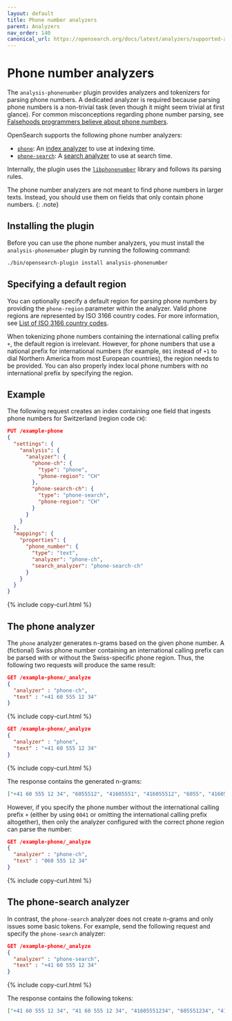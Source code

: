 ```yaml
---
layout: default
title: Phone number analyzers
parent: Analyzers
nav_order: 140
canonical_url: https://opensearch.org/docs/latest/analyzers/supported-analyzers/phone-analyzers/
---
```


# Phone number analyzers

The `analysis-phonenumber` plugin provides analyzers and tokenizers for parsing phone numbers. A dedicated analyzer is required because parsing phone numbers is a non-trivial task (even though it might seem trivial at first glance). For common misconceptions regarding phone number parsing, see [Falsehoods programmers believe about phone numbers](https://github.com/google/libphonenumber/blob/master/FALSEHOODS.md).


OpenSearch supports the following phone number analyzers:

* [`phone`](#the-phone-analyzer): An [index analyzer]({{site.url}}{{site.baseurl}}/analyzers/index-analyzers/) to use at indexing time.
* [`phone-search`](#the-phone-search-analyzer): A [search analyzer]({{site.url}}{{site.baseurl}}/analyzers/search-analyzers/) to use at search time.

Internally, the plugin uses the [`libphonenumber`](https://github.com/google/libphonenumber) library and follows its parsing rules.

The phone number analyzers are not meant to find phone numbers in larger texts. Instead, you should use them on fields that only contain phone numbers.
{: .note}

## Installing the plugin

Before you can use the phone number analyzers, you must install the `analysis-phonenumber` plugin by running the following command:

```sh
./bin/opensearch-plugin install analysis-phonenumber
```

## Specifying a default region

You can optionally specify a default region for parsing phone numbers by providing the `phone-region` parameter within the analyzer. Valid phone regions are represented by ISO 3166 country codes. For more information, see [List of ISO 3166 country codes](https://en.wikipedia.org/wiki/List_of_ISO_3166_country_codes).

When tokenizing phone numbers containing the international calling prefix `+`, the default region is irrelevant. However, for phone numbers that use a national prefix for international numbers (for example, `001` instead of `+1` to dial Northern America from most European countries), the region needs to be provided. You can also properly index local phone numbers with no international prefix by specifying the region.

## Example

The following request creates an index containing one field that ingests phone numbers for Switzerland (region code `CH`):

```json
PUT /example-phone
{
  "settings": {
    "analysis": {
      "analyzer": {
        "phone-ch": {
          "type": "phone",
          "phone-region": "CH"
        },
        "phone-search-ch": {
          "type": "phone-search",
          "phone-region": "CH"
        }
      }
    }
  },
  "mappings": {
    "properties": {
      "phone_number": {
        "type": "text",
        "analyzer": "phone-ch",
        "search_analyzer": "phone-search-ch"
      }
    }
  }
}
```
{% include copy-curl.html %}

## The phone analyzer

The `phone` analyzer generates n-grams based on the given phone number. A (fictional) Swiss phone number containing an international calling prefix can be parsed with or without the Swiss-specific phone region. Thus, the following two requests will produce the same result:

```json
GET /example-phone/_analyze
{
  "analyzer" : "phone-ch",
  "text" : "+41 60 555 12 34"
}
```
{% include copy-curl.html %}

```json
GET /example-phone/_analyze
{
  "analyzer" : "phone",
  "text" : "+41 60 555 12 34"
}
```
{% include copy-curl.html %}

The response contains the generated n-grams:

```json
["+41 60 555 12 34", "6055512", "41605551", "416055512", "6055", "41605551234", ...]
```

However, if you specify the phone number without the international calling prefix `+` (either by using `0041` or omitting
the international calling prefix altogether), then only the analyzer configured with the correct phone region can parse the number:

```json
GET /example-phone/_analyze
{
  "analyzer" : "phone-ch",
  "text" : "060 555 12 34"
}
```
{% include copy-curl.html %}

## The phone-search analyzer

In contrast, the `phone-search` analyzer does not create n-grams and only issues some basic tokens. For example, send the following request and specify the `phone-search` analyzer:

```json
GET /example-phone/_analyze
{
  "analyzer" : "phone-search",
  "text" : "+41 60 555 12 34"
}
```
{% include copy-curl.html %}

The response contains the following tokens:

```json
["+41 60 555 12 34", "41 60 555 12 34", "41605551234", "605551234", "41"]
```
